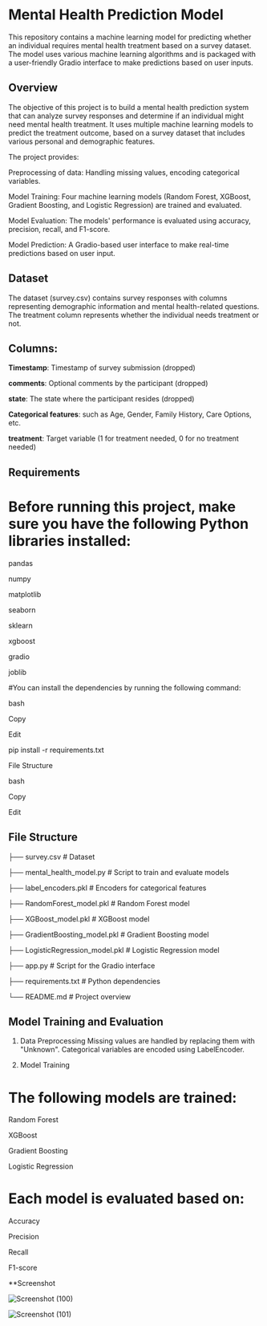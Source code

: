 # Mental Health Prediction Model

This repository contains a machine learning model for predicting whether an individual requires mental health treatment based on a survey dataset. The model uses various machine learning algorithms and is packaged with a user-friendly Gradio interface to make predictions based on user inputs.

## Overview
The objective of this project is to build a mental health prediction system that can analyze survey responses and determine if an individual might need mental health treatment. It uses multiple machine learning models to predict the treatment outcome, based on a survey dataset that includes various personal and demographic features.

The project provides:

Preprocessing of data: Handling missing values, encoding categorical variables.

Model Training: Four machine learning models (Random Forest, XGBoost, Gradient Boosting, and Logistic Regression) are trained and evaluated.

Model Evaluation: The models' performance is evaluated using accuracy, precision, recall, and F1-score.

Model Prediction: A Gradio-based user interface to make real-time predictions based on user input.

## Dataset
The dataset (survey.csv) contains survey responses with columns representing demographic information and mental health-related questions. The treatment column represents whether the individual needs treatment or not.

## Columns:
**Timestamp**: Timestamp of survey submission (dropped)

**comments**: Optional comments by the participant (dropped)

**state**: The state where the participant resides (dropped)

**Categorical features**: such as Age, Gender, Family History, Care Options, etc.

**treatment**: Target variable (1 for treatment needed, 0 for no treatment needed)

## Requirements

# Before running this project, make sure you have the following Python libraries installed:

pandas

numpy

matplotlib

seaborn

sklearn

xgboost

gradio

joblib

#You can install the dependencies by running the following command:

bash

Copy

Edit

pip install -r requirements.txt

File Structure

bash

Copy

Edit

## File Structure
├── survey.csv                     # Dataset

├── mental_health_model.py         # Script to train and evaluate models

├── label_encoders.pkl             # Encoders for categorical features

├── RandomForest_model.pkl         # Random Forest model

├── XGBoost_model.pkl              # XGBoost model

├── GradientBoosting_model.pkl     # Gradient Boosting model

├── LogisticRegression_model.pkl   # Logistic Regression model

├── app.py                         # Script for the Gradio interface

├── requirements.txt               # Python dependencies

└── README.md                      # Project overview

## Model Training and Evaluation
1. Data Preprocessing
Missing values are handled by replacing them with "Unknown".
Categorical variables are encoded using LabelEncoder.

3. Model Training
   
# The following models are trained:

Random Forest

XGBoost

Gradient Boosting

Logistic Regression

# Each model is evaluated based on:

Accuracy

Precision

Recall

F1-score

**Screenshot

![Screenshot (100)](https://github.com/user-attachments/assets/89344769-0d09-466d-a690-d3345c164ea7)


![Screenshot (101)](https://github.com/user-attachments/assets/abc62b87-f7c4-4f67-bd28-773064dbfa85)





